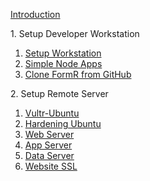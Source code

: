 
<h>[Introduction                        ](/fr0001_FormR-Introduction.md)

<h>1. Setup Developer Workstation</h>
 
 1. [Setup Workstation					](/Setup/fr0101_Setup-Developer-Workstation.md)  
 2. [Simple Node Apps 					](/Setup/fr0102_Simple-Node-Apps.md)             
 3. [Clone FormR from GitHub	        ](/Setup/fr0103_Clone-FormR.md)										

<h>2. Setup Remote Server</h>
 1. [Vultr-Ubuntu               ](/Setup/fr0301_Setup-Vultr-Ubuntu.md)
 2. [Hardening Ubuntu           ](/Setup/fr0302_Setup-Hardening-Ubuntu.md)
 3. [Web Server                 ](/Setup/fr0303_Setup-Web-Server-Ubuntu.md)
 4. [App Server                 ](/Setup/fr0304_Setup-App-Server-Ubuntu.md)
 5. [Data Server                ](/Setup/fr0305_Setup-Data-Server-Ubuntu.md)
 6. [Website SSL                ](/Setup/fr0306_Setup-Website-SSL-Ubuntu.md)

